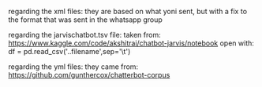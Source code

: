 regarding the xml files:
they are based on what yoni sent, but with a fix to the format that was sent in the whatsapp group


regarding the jarvischatbot.tsv file:
taken from: https://www.kaggle.com/code/akshitrai/chatbot-jarvis/notebook
open with: df = pd.read_csv('..filename',sep='\t')


regarding the yml files: they came from:
https://github.com/gunthercox/chatterbot-corpus

